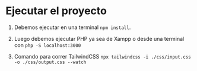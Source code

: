 

# Ejecutar el proyecto

1. Debemos ejecutar en una terminal ```npm install```.

2. Luego debemos ejecutar PHP ya sea de Xampp o desde una terminal con ````php -S localhost:3000````

3. Comando para correr TailwindCSS ```npx tailwindcss -i ./css/input.css -o ./css/output.css --watch```